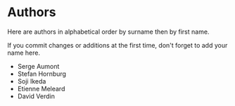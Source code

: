 Authors
=======

Here are authors in alphabetical order by surname then by first name.

If you commit changes or additions at the first time, don't forget to add your
name here.

  - Serge Aumont
  - Stefan Hornburg
  - Soji Ikeda
  - Etienne Meleard
  - David Verdin

